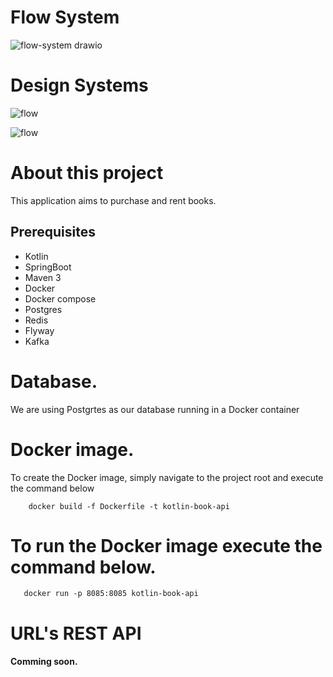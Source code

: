 # Flow System
 ![flow-system drawio](https://github.com/thiagofarbo/kotlin-book-api/assets/3967737/150c7626-d740-45a1-8bbe-827213127b90)



# Design Systems 
![flow](https://github.com/thiagofarbo/kotlin-book-api/assets/3967737/2fa56a55-1cae-4035-b35f-08ce0a70dcda)


![flow](https://github.com/thiagofarbo/kotlin-book-api/assets/3967737/c825bcf4-5534-4113-b042-24330eb4a145)






# About this project
This application aims to purchase and rent books.


## Prerequisites
  * Kotlin
  * SpringBoot
  * Maven 3
  * Docker
  * Docker compose
  * Postgres
  * Redis
  * Flyway
  * Kafka

# Database.
We are using Postgrtes as our database running in a Docker container

# Docker image.
To create the Docker image, simply navigate to the project root and execute the command below

```
    docker build -f Dockerfile -t kotlin-book-api
```
# To run the Docker image execute the command below.
 ```   
    docker run -p 8085:8085 kotlin-book-api
 ```

# URL's REST API



#### Comming soon.
